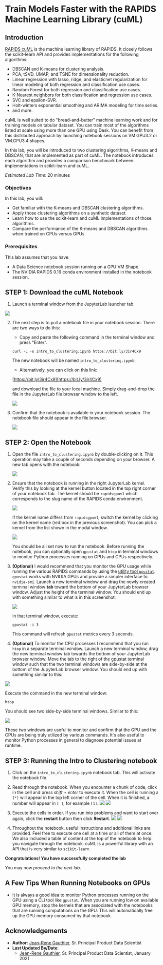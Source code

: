# Train Models Faster with the RAPIDS Machine Learning Library (cuML)

## Introduction

[RAPIDS cuML](https://github.com/rapidsai/cuml) is the machine learning library of RAPIDS. It closely follows the scikit-learn API and provides implementations for the following algorithms:

* DBSCAN and K-means for clustering analysis.
* PCA, tSVD, UMAP, and TSNE for dimensionality reduction.
* Linear regression with lasso, ridge, and elasticnet regularization for linear modeling of both regression and classification use cases.  
* Random Forest for both regression and classification use cases.
* K-Nearest neighbors for both classification and regression use cases.
* SVC and epsilon-SVR.
* Holt-winters exponential smoothing and ARIMA modeling for time series.
* and more.

cuML is well suited to do "bread-and-butter" machine learning work and for training models on tabular dataset. You can train most of the algorithms listed at scale using more than one GPU using Dask. You can benefit from this distributed approach by launching notebook sessions on VM.GPU3.2 or VM.GPU3.4 shapes.

In this lab, you will be introduced to two clustering algorithms, K-means and DBSCAN, that are implemented as part of cuML. The notebook introduces each algorithm and provides a comparison benchmark between implementations in scikit-learn and cuML.

*Estimated Lab Time*: 20 minutes

### Objectives
In this lab, you will:
* Get familiar with the K-means and DBSCAN clustering algorithms.
* Apply those clustering algorithms on a synthetic dataset.
* Learn how to use the scikit-learn and cuML implementations of those algorithms.
* Compare the performance of the K-means and DBSCAN algorithms when trained on CPUs versus GPUs.

### Prerequisites
This lab assumes that you have:
* A Data Science notebook session running on a GPU VM Shape.
* The NVIDIA RAPIDS 0.16 conda environment installed in the notebook session.

## **STEP 1:** Download the cuML Notebook

1. Launch a terminal window from the JupyterLab launcher tab

  ![](./../accelerate-ds-rapids-gpu/images/jupyterlab-terminal-button.png)

2. The next step is to pull a notebook file in your notebook session. There are two ways to do this:

      - Copy and paste the following command in the terminal window and press "Enter".

      ``curl -L -o intro_to_clustering.ipynb https://bit.ly/3ir4Cx9``

      The new notebook will be named `intro_to_clustering.ipynb`.

      - Alternatively, you can click on this link:

      [https://bit.ly/3ir4Cx9](https://bit.ly/3ir4Cx9)

      and download the file to your local machine. Simply drag-and-drop the file in the JupyterLab file browser window to the left.

      ![](./../accelerate-ds-rapids-gpu/images/jupyterlab-file-browser.png)

3. Confirm that the notebook is available in your notebook session. The notebook file should appear in the file browser.

   ![](./../accelerate-ds-rapids-gpu/images/cuml-file-in-file-browser.png)

## **STEP 2:** Open the Notebook

1. Open the file `intro_to_clustering.ipynb` by double-clicking on it. This operation may take a couple of seconds depending on your browser. A new tab opens with the notebook:

   ![](./../accelerate-ds-rapids-gpu/images/open-cuml-notebook-tab.png)

1. Ensure that the notebook is running in the right JupyterLab kernel. Verify this by looking at the kernel button located in the top right corner of your notebook tab.
   The kernel should be `rapidsgpuv1` which corresponds to the slug name of the RAPIDS conda environment.

   ![](./../accelerate-ds-rapids-gpu/images/jupyter-cuml-kernel-check.png)

   If the kernel name differs from `rapidsgpuv1`, switch the kernel by clicking on the kernel name (red box in the previous screenshot). You can pick a kernel from the list shown in the modal window.

   ![](./../accelerate-ds-rapids-gpu/images/select-cuml-different-kernel.png)

   You should be all set now to run the notebook. Before running the notebook, you can optionally open `gpustat` and `htop` in terminal windows to monitor Python processes running on GPUs and CPUs respectively.

1. **(Optional)** I would recommend that you monitor the GPU usage while running the various RAPIDS commands by using the [utility tool `gpustat`](https://github.com/wookayin/gpustat). `gpustat` works with NVIDIA GPUs and provide a simpler interface to `nvidia-smi`.
   Launch a new terminal window and drag the newly created terminal window **tab** toward the bottom of your JupyterLab browser window. Adjust the height of the terminal window. You should end up with something similar to what is in this screenshot:

   ![](./../accelerate-ds-rapids-gpu/images/gpustat-terminal-window.png)

   In that terminal window, execute:

   `gpustat -i 3`

   This command will refresh `gpustat` metrics every 3 seconds.

1. **(Optional)** To monitor the CPU processes I recommend that you run `htop` in a separate terminal window. Launch a new terminal window, drag the new terminal window tab towards the bottom of your JupyterLab browser window. Move the tab to the right of the gpustat terminal window such that the two terminal windows are side-by-side at the bottom of the JupyterLab browser window. You should end up with something similar to this:

  ![](./../accelerate-ds-rapids-gpu/images/htop-terminal-window.png)

  Execute the command in the new terminal window:

  `htop`

  You should see two side-by-side terminal windows. Similar to this:

  ![](./../accelerate-ds-rapids-gpu/images/terminal-window.png)

  These two windows are useful to monitor and confirm that the GPU and the CPUs are being truly utilized by various commands. It's also useful to monitor Python processes in general to diagnose potential issues at runtime.

## **STEP 3:** Running the Intro to Clustering notebook

1. Click on the `intro_to_clustering.ipynb` notebook tab. This will activate the notebook file.

1. Read through the notebook. When you encounter a chunk of code, click in the cell and press *shift + enter* to execute it. When the cell is running a ``[*]`` will appear in the top left corner of the cell. When it is finished, a number will appear in ``[ ]``, for example ``[1]``.
    ![](./../speed-up-ds-with-the-ads-sdk/images/running-cell.png)
    ![](./../speed-up-ds-with-the-ads-sdk/images/finished-cell.png)


1. Execute the cells in order. If you run into problems and want to start over again, click the **restart** button then click **Restart**.
    ![](./../speed-up-ds-with-the-ads-sdk/images/restart-kernel.png)
    ![](./../speed-up-ds-with-the-ads-sdk/images/restart.png)

1. Throughout the notebook, useful instructions and additional links are provided. Feel free to execute one cell at a time or all of them at once. We also included a table of content at the top of the notebook to help you navigate through the notebook. cuML is a powerful library with an API that is very similar to `scikit-learn`.


**Congratulations! You have successfully completed the lab**

You may now *proceed to the next lab*.

## A Few Tips When Running Notebooks on GPUs

* It is always a good idea to monitor Python processes running on the GPU using a CLI tool like `gpustat`. When you are running low on available GPU memory, stop the kernels that are associated with the notebooks that are running computations on the GPU. This will automatically free up the GPU memory consumed by that notebook.

## Acknowledgements

* **Author**: [Jean-Rene Gauthier](https://www.linkedin.com/in/jr-gauthier/), Sr. Principal Product Data Scientist
* **Last Updated By/Date**:
    * [Jean-Rene Gauthier](https://www.linkedin.com/in/jr-gauthier/), Sr. Principal Product Data Scientist, January 2021

